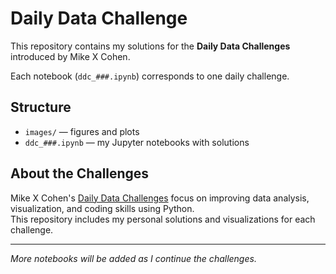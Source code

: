 # Daily Data Challenge

This repository contains my solutions for the **Daily Data Challenges** introduced by Mike X Cohen.

Each notebook (`ddc_###.ipynb`) corresponds to one daily challenge.

## Structure

- `images/` — figures and plots
- `ddc_###.ipynb` — my Jupyter notebooks with solutions  

## About the Challenges

Mike X Cohen's [Daily Data Challenges](https://mikexcohen.substack.com/s/daily-data-challenge) focus on improving data analysis, visualization, and coding skills using Python.  
This repository includes my personal solutions and visualizations for each challenge.

---

*More notebooks will be added as I continue the challenges.*
